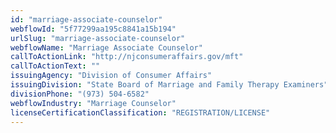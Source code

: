 ```yaml
---
id: "marriage-associate-counselor"
webflowId: "5f77299aa195c8841a15b194"
urlSlug: "marriage-associate-counselor"
webflowName: "Marriage Associate Counselor"
callToActionLink: "http://njconsumeraffairs.gov/mft"
callToActionText: ""
issuingAgency: "Division of Consumer Affairs"
issuingDivision: "State Board of Marriage and Family Therapy Examiners"
divisionPhone: "(973) 504-6582"
webflowIndustry: "Marriage Counselor"
licenseCertificationClassification: "REGISTRATION/LICENSE"
---
```


